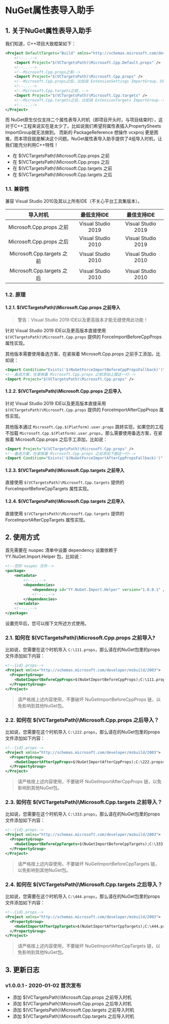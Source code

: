 ﻿# NuGet属性表导入助手



## 1. 关于NuGet属性表导入助手
我们知道，C++项目大致框架如下：

```xml
<Project DefaultTargets="Build" xmlns="http://schemas.microsoft.com/developer/msbuild/2003">
    <!--...-->
    <Import Project="$(VCTargetsPath)\Microsoft.Cpp.Default.props" />
    <!--...-->
    <!--Microsoft.Cpp.props之前-->
    <Import Project="$(VCTargetsPath)\Microsoft.Cpp.props" />
    <!--Microsoft.Cpp.props之后，比如说 ExtensionSettings ImportGroup，Shared ImportGroup 以及 PropertySheets ImportGroup-->
    <!--...-->
    <!--Microsoft.Cpp.targets之前，-->
    <Import Project="$(VCTargetsPath)\Microsoft.Cpp.targets" />
    <!--Microsoft.Cpp.targets之后，比如说 ExtensionTargets ImportGroup-->
    <!--...-->
</Project>
```

而 NuGet原生仅仅支持二个属性表导入时机（即项目开头时，与项目结束时），这对于C++工程来说实在是太少了。比如说我们希望将属性表插入PropertySheets ImportGroup就无法做到。
而新的 PackageReference 想操作 vcxproj 更是困难，而本项目就是解决这个问题。NuGet属性表导入助手提供了4组导入时机，让我们能充分利用C++特性！
* 在 $(VCTargetsPath)\Microsoft.Cpp.props 之前
* 在 $(VCTargetsPath)\Microsoft.Cpp.props 之后
* 在 $(VCTargetsPath)\Microsoft.Cpp.targets 之前
* 在 $(VCTargetsPath)\Microsoft.Cpp.targets 之后

### 1.1. 兼容性
兼容 Visual Studio 2010及其以上所有IDE（不关心平台工具集版本）。

|       导入时机             |   最低支持IDE      |    最佳支持IDE
|      :--------:            |  :-----------:     |   :-----------:
| Microsoft.Cpp.props 之前   | Visual Studio 2019 | Visual Studio 2019
| Microsoft.Cpp.props 之后   | Visual Studio 2010 | Visual Studio 2019
| Microsoft.Cpp.targets 之前 | Visual Studio 2010 | Visual Studio 2010
| Microsoft.Cpp.targets 之后 | Visual Studio 2010 | Visual Studio 2010

### 1.2. 原理

#### 1.2.1. $(VCTargetsPath)\Microsoft.Cpp.props 之前导入
> 警告：Visual Studio 2019 IDE以及更高版本才能无缝使用此功能！

针对 Visual Studio 2019 IDE以及更高版本直接使用 `$(VCTargetsPath)\Microsoft.Cpp.props` 提供的 ForceImportBeforeCppProps 属性实现。

其他版本需要使用备选方案，在紧挨着 Microsoft.Cpp.props 之前手工添加，比如说：
```xml
<Import Condition="Exists('$(NuGetForceImportBeforeCppPropsFallback)')" Project="$(NuGetForceImportBeforeCppPropsFallback)" />
<!--备选方案，在紧挨着 Microsoft.Cpp.props 之前添加上面这一行-->
<Import Project="$(VCTargetsPath)\Microsoft.Cpp.props" />
```

#### 1.2.2. $(VCTargetsPath)\Microsoft.Cpp.props 之后导入
 
针对 Visual Studio 2019 IDE以及更高版本直接采用 `$(VCTargetsPath)\Microsoft.Cpp.props` 提供的 ForceImportAfterCppProps 属性实现。

其他版本通过 `Microsoft.Cpp.$(Platform).user.props` 跳转实现，如果您的工程不加载 `Microsoft.Cpp.$(Platform).user.props`，那么需要使用备选方案，在紧挨着 Microsoft.Cpp.props 之后手工添加，比如说：
```xml
<Import Project="$(VCTargetsPath)\Microsoft.Cpp.props" />
<!--备选方案，在紧挨着 Microsoft.Cpp.props 之后添加下面这一行-->
<Import Condition="Exists('$(NuGetForceImportAfterCppPropsFallback)')" Project="$(NuGetForceImportAfterCppPropsFallback)" />

```

#### 1.2.3. $(VCTargetsPath)\Microsoft.Cpp.targets 之前导入
直接使用 `$(VCTargetsPath)\Microsoft.Cpp.targets` 提供的 ForceImportBeforeCppTargets 属性实现。

#### 1.2.4. $(VCTargetsPath)\Microsoft.Cpp.targets 之后导入
直接使用 `$(VCTargetsPath)\Microsoft.Cpp.targets` 提供的 ForceImportAfterCppTargets 属性实现。


## 2. 使用方式
首先需要在 nuspec 清单中设置 dependency 设置依赖于 YY.NuGet.Import.Helper 包，比如说：

```xml
<!--您的 nuspec 文件-->
<package>
    <metadata>
        <!--...-->
        <dependencies>
            <dependency id="YY.NuGet.Import.Helper" version="1.0.0.1" />
            <!--...-->
        </dependencies>
    </metadata>
    <!--...-->
</package>
```

设置完毕后，您可以按下文所述方式使用。

### 2.1. 如何在 $(VCTargetsPath)\Microsoft.Cpp.props 之前导入?
比如说，您需要在这个时机导入 `C:\111.props`，那么请在的NuGet包里的props文件添加如下内容：
```xml
<!--{id}.props-->
<Project xmlns="http://schemas.microsoft.com/developer/msbuild/2003">
  <PropertyGroup>
    <NuGetImportBeforeCppProps>$(NuGetImportBeforeCppProps);C:\111.props</NuGetImportBeforeCppProps>
  </PropertyGroup>
</Project>
```
> 请严格按上述内容使用，不要破坏 NuGetImportBeforeCppProps 链，以免影响到其他NuGet包。

### 2.2. 如何在 $(VCTargetsPath)\Microsoft.Cpp.props 之后导入？
比如说，您需要在这个时机导入 `C:\222.props`，那么请在的NuGet包里的props文件添加如下内容：
```xml
<!--{id}.props-->
<Project xmlns="http://schemas.microsoft.com/developer/msbuild/2003">
  <PropertyGroup>
    <NuGetImportAfterCppProps>$(NuGetImportAfterCppProps);C:\222.props</NuGetImportAfterCppProps>
  </PropertyGroup>
</Project>
```
> 请严格按上述内容使用，不要破坏 NuGetImportAfterCppProps 链，以免影响到其他NuGet包。

### 2.3. 如何在 $(VCTargetsPath)\Microsoft.Cpp.targets 之前导入？
比如说，您需要在这个时机导入 `C:\333.props`，那么请在的NuGet包里的props文件添加如下内容：
```xml
<!--{id}.props-->
<Project xmlns="http://schemas.microsoft.com/developer/msbuild/2003">
  <PropertyGroup>
    <NuGetImportBeforeCppTargets>$(NuGetImportBeforeCppTargets);C:\333.props</NuGetImportBeforeCppTargets>
  </PropertyGroup>
</Project>
```
> 请严格按上述内容使用，不要破坏 NuGetImportBeforeCppTargets 链，以免影响到其他NuGet包。

### 2.4. 如何在 $(VCTargetsPath)\Microsoft.Cpp.targets 之后导入？
比如说，您需要在这个时机导入 `C:\444.props`，那么请在的NuGet包里的props文件添加如下内容：
```xml
<!--{id}.props-->
<Project xmlns="http://schemas.microsoft.com/developer/msbuild/2003">
  <PropertyGroup>
    <NuGetImportAfterCppTargets>$(NuGetImportAfterCppTargets);C:\444.props</NuGetImportAfterCppTargets>
  </PropertyGroup>
</Project>
```

> 请严格按上述内容使用，不要破坏 NuGetImportAfterCppTargets 链，以免影响到其他NuGet包。

## 3. 更新日志
### v1.0.0.1 - 2020-01-02 首次发布
* 添加 $(VCTargetsPath)\Microsoft.Cpp.props 之前导入时机
* 添加 $(VCTargetsPath)\Microsoft.Cpp.props 之后导入时机
* 添加 $(VCTargetsPath)\Microsoft.Cpp.targets 之前导入时机
* 添加 $(VCTargetsPath)\Microsoft.Cpp.targets 之后导入时机